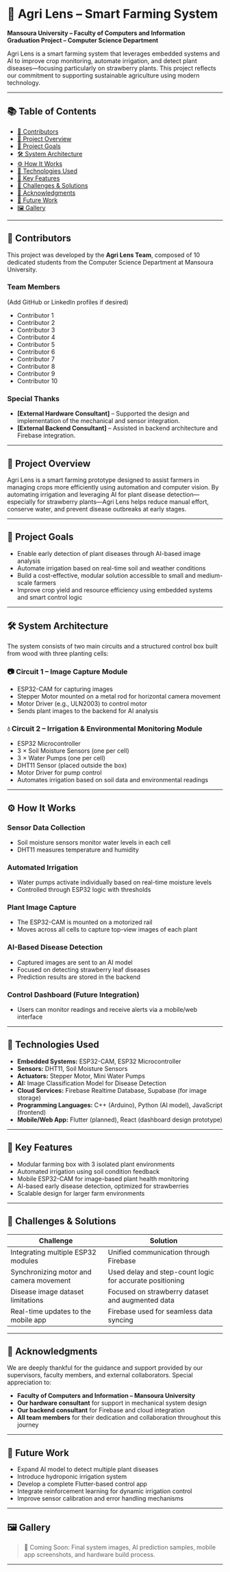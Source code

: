 # 🌱 Agri Lens – Smart Farming System

**Mansoura University – Faculty of Computers and Information**  
**Graduation Project – Computer Science Department**

Agri Lens is a smart farming system that leverages embedded systems and AI to improve crop monitoring, automate irrigation, and detect plant diseases—focusing particularly on strawberry plants. This project reflects our commitment to supporting sustainable agriculture using modern technology.

---

## 📚 Table of Contents
- [👥 Contributors](#-contributors)
- [📖 Project Overview](#-project-overview)
- [🎯 Project Goals](#-project-goals)
- [🛠️ System Architecture](#️-system-architecture)
- [⚙️ How It Works](#️-how-it-works)
- [🧰 Technologies Used](#-technologies-used)
- [🌟 Key Features](#-key-features)
- [🧠 Challenges & Solutions](#-challenges--solutions)
- [🙌 Acknowledgments](#-acknowledgments)
- [🔮 Future Work](#-future-work)
- [🖼️ Gallery](#️-gallery)

---

## 👥 Contributors

This project was developed by the **Agri Lens Team**, composed of 10 dedicated students from the Computer Science Department at Mansoura University.

### Team Members
(Add GitHub or LinkedIn profiles if desired)
- Contributor 1  
- Contributor 2  
- Contributor 3  
- Contributor 4  
- Contributor 5  
- Contributor 6  
- Contributor 7  
- Contributor 8  
- Contributor 9  
- Contributor 10  

### Special Thanks
- **[External Hardware Consultant]** – Supported the design and implementation of the mechanical and sensor integration.  
- **[External Backend Consultant]** – Assisted in backend architecture and Firebase integration.

---

## 📖 Project Overview

Agri Lens is a smart farming prototype designed to assist farmers in managing crops more efficiently using automation and computer vision. By automating irrigation and leveraging AI for plant disease detection—especially for strawberry plants—Agri Lens helps reduce manual effort, conserve water, and prevent disease outbreaks at early stages.

---

## 🎯 Project Goals

- Enable early detection of plant diseases through AI-based image analysis  
- Automate irrigation based on real-time soil and weather conditions  
- Build a cost-effective, modular solution accessible to small and medium-scale farmers  
- Improve crop yield and resource efficiency using embedded systems and smart control logic

---

## 🛠️ System Architecture

The system consists of two main circuits and a structured control box built from wood with three planting cells:

### 📷 Circuit 1 – Image Capture Module
- ESP32-CAM for capturing images  
- Stepper Motor mounted on a metal rod for horizontal camera movement  
- Motor Driver (e.g., ULN2003) to control motor  
- Sends plant images to the backend for AI analysis  

### 💧 Circuit 2 – Irrigation & Environmental Monitoring Module
- ESP32 Microcontroller  
- 3 × Soil Moisture Sensors (one per cell)  
- 3 × Water Pumps (one per cell)  
- DHT11 Sensor (placed outside the box)  
- Motor Driver for pump control  
- Automates irrigation based on soil data and environmental readings  

---

## ⚙️ How It Works

### Sensor Data Collection
- Soil moisture sensors monitor water levels in each cell  
- DHT11 measures temperature and humidity  

### Automated Irrigation
- Water pumps activate individually based on real-time moisture levels  
- Controlled through ESP32 logic with thresholds  

### Plant Image Capture
- The ESP32-CAM is mounted on a motorized rail  
- Moves across all cells to capture top-view images of each plant  

### AI-Based Disease Detection
- Captured images are sent to an AI model  
- Focused on detecting strawberry leaf diseases  
- Prediction results are stored in the backend  

### Control Dashboard (Future Integration)
- Users can monitor readings and receive alerts via a mobile/web interface  

---

## 🧰 Technologies Used

- **Embedded Systems:** ESP32-CAM, ESP32 Microcontroller  
- **Sensors:** DHT11, Soil Moisture Sensors  
- **Actuators:** Stepper Motor, Mini Water Pumps  
- **AI:** Image Classification Model for Disease Detection  
- **Cloud Services:** Firebase Realtime Database, Supabase (for image storage)  
- **Programming Languages:** C++ (Arduino), Python (AI model), JavaScript (frontend)  
- **Mobile/Web App:** Flutter (planned), React (dashboard design prototype)  

---

## 🌟 Key Features

- Modular farming box with 3 isolated plant environments  
- Automated irrigation using soil condition feedback  
- Mobile ESP32-CAM for image-based plant health monitoring  
- AI-based early disease detection, optimized for strawberries  
- Scalable design for larger farm environments  

---

## 🧠 Challenges & Solutions

| **Challenge**                              | **Solution**                                              |
|-------------------------------------------|-----------------------------------------------------------|
| Integrating multiple ESP32 modules        | Unified communication through Firebase                   |
| Synchronizing motor and camera movement   | Used delay and step-count logic for accurate positioning |
| Disease image dataset limitations         | Focused on strawberry dataset and augmented data         |
| Real-time updates to the mobile app       | Firebase used for seamless data syncing                  |

---

## 🙌 Acknowledgments

We are deeply thankful for the guidance and support provided by our supervisors, faculty members, and external collaborators. Special appreciation to:

- **Faculty of Computers and Information – Mansoura University**  
- **Our hardware consultant** for support in mechanical system design  
- **Our backend consultant** for Firebase and cloud integration  
- **All team members** for their dedication and collaboration throughout this journey  

---

## 🔮 Future Work

- Expand AI model to detect multiple plant diseases  
- Introduce hydroponic irrigation system  
- Develop a complete Flutter-based control app  
- Integrate reinforcement learning for dynamic irrigation control  
- Improve sensor calibration and error handling mechanisms  

---

## 🖼️ Gallery

> 📸 Coming Soon: Final system images, AI prediction samples, mobile app screenshots, and hardware build process.

---
